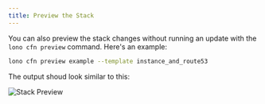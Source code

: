 ```yaml
---
title: Preview the Stack
---
```


You can also preview the stack changes without running an update with the `lono cfn preview` command.  Here's an example:

```sh
lono cfn preview example --template instance_and_route53
```

The output shoud look similar to this:

<img src="/img/tutorial/cfn-preview.png" alt="Stack Preview" class="doc-photo">